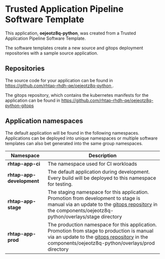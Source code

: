 # Trusted Application Pipeline Software Template

This application, **oejeotz8q-python**, was created from a Trusted Application Pipeline Software Template.

The software templates create a new source and gitops deployment repositories with a sample source application. 

## Repositories

The source code for your application can be found in [https://github.com/rhtap-rhdh-qe/oejeotz8q-python ](https://github.com/rhtap-rhdh-qe/oejeotz8q-python ).
 
The gitops repository, which contains the kubernetes manifests for the application can be found in 
[https://github.com/rhtap-rhdh-qe/oejeotz8q-python-gitops ](https://github.com/rhtap-rhdh-qe/oejeotz8q-python-gitops ) 

## Application namespaces 

The default application will be found in the following namespaces. Applications can be deployed into unique namespaces or multiple software templates can also bet generated into the same group namespaces.  

|  Namespace   |  Description   |  
| -------- | -------- |
| **rhtap-app-ci** | The namespace used for CI workloads |
| **rhtap-app-development** | The default application during development. Every build will be deployed to this namespace for testing. |
| **rhtap-app-stage** | The staging namespace for this application. Promotion from development to stage is manual via an update to the [gitops repository](https://github.com/rhtap-rhdh-qe/oejeotz8q-python-gitops ) in the components/oejeotz8q-python/overlays/stage directory |
| **rhtap-app-prod** | The production namespace for this application. Promotion from stage to production is manual via an update to the [gitops repository](https://github.com/rhtap-rhdh-qe/oejeotz8q-python-gitops ) in the components/oejeotz8q-python/overlays/prod directory |